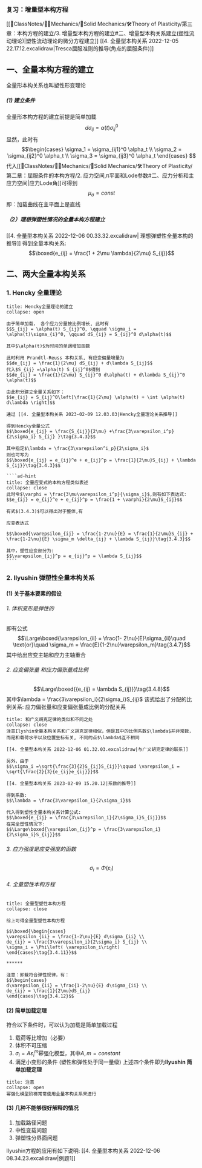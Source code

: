 ### 复习：增量型本构方程
[[📘ClassNotes/👨‍🔧Mechanics/🕋Solid Mechanics/🛠️Theory of Plasticity/第三章：本构方程的建立/3. 增量型本构方程的建立#二、增量型本构关系建立(塑性流动理论)|塑性流动理论的微分方程建立]]
[[4. 全量型本构关系 2022-12-05 22.17.12.excalidraw|Tresca屈服准则的推导(角点的屈服条件)]]

## 一、全量本构方程的建立
全量形本构关系也叫塑性形变理论

##### (1) 建立条件
全量形本构方程的建立前提是简单加载
$$d\sigma_{ij} = \alpha(t) \sigma_{ij}^0$$
显然，此时有
$$\begin{cases}
 \sigma_1 = \sigma_{ij1}^0 \alpha_t \\
 \sigma_2 = \sigma_{ij2}^0 \alpha_t \\
 \sigma_3 = \sigma_{ij3}^0 \alpha_t
 \end{cases}
$$
代入[[📘ClassNotes/👨‍🔧Mechanics/🕋Solid Mechanics/🛠️Theory of Plasticity/第二章：屈服条件的本构方程/2. 应力空间,π平面和Lode参数#二、应力分析和主应力空间|应力Lode角]]可得到
$$\mu_\sigma = const$$
即：加载曲线在主平面上是直线

##### （2）理想弹塑性情况的全量本构方程建立
[[4. 全量型本构关系 2022-12-06 00.33.32.excalidraw| 理想弹塑性全量本构的推导]]
得到全量本构关系: 
$$\boxed{e_{ij} = \frac{1 + 2\mu \lambda}{2\mu} S_{ij}}$$
## 二、两大全量本构关系
### 1. Hencky 全量理论

`````ad-abstract
title: Hencky全量理论的建立
collapse: open

由于简单加载， 各个应力分量按比例增长, 此时有
$$S_{ij} = \alpha(t) S_{ij}^0, \qquad \sigma_i = \alpha(t)\sigma_{i}^0, \qquad dS_{ij} = S_{ij}^0 d\alpha(t)$$

其中$\alpha(t)$为时间的单调增加函数

此时利用 Prandtl-Reuss 本构关系, 有应变偏量增量为
$$de_{ij} = \frac{1}{2\mu} dS_{ij} + d\lambda S_{ij}$$
代入$S_{ij} =\alpha(t) S_{ij}^0$得到
$$de_{ij} = \frac{1}{2\mu} S_{ij}^0 d\alpha(t) + d\lambda S_{ij}^0 \alpha(t)$$

由此积分建立全量关系如下： 
$$e_{ij} = S_{ij}^0\left[\frac{1}{2\mu} \alpha(t) + \int \alpha(t) d\lambda \right]$$

通过 [[4. 全量型本构关系 2023-02-09 12.03.03|Hencky全量理论关系推导]]

得到Hencky全量公式
$$\boxed{e_{ij} = \frac{S_{ij}}{2\mu} +\frac{3\varepsilon_i^p}{2\sigma_i} S_{ij} }\tag{3.4.3}$$

其中指定$\lambda = \frac{3\varepsilon^i_p}{2\sigma_i}$
则也可写为
$$\boxed{e_{ij} = e_{ij}^e + e_{ij}^p = \frac{1}{2\mu}S_{ij} + \lambda S_{ij}}\tag{3.4.3}$$

````ad-hint
title: 全量应变式的本构方程类似表述
collapse: close
此时令$\varphi = \frac{3\mu\varepsilon_i^p}{\sigma_i}$,则有如下表达式: 
$$e_{ij} = e_{ij}^e + e_{ij}^p = \frac{1 + \varphi}{2\mu}S_{ij}$$

有式$(3.4.3)$可以得出对于整体,有

应变表达式

$$\boxed{\varepsilon_{ij} = \frac{1-2\nu}{E} = \frac{1}{2\mu}S_{ij} + \frac{1-2\nu}{E} \sigma_m \delta_{ij} + \lambda S_{ij}}\tag{3.4.3}$$

其中，塑性应变部分为:
$$\varepsilon_{ij}^p = e_{ij}^p = \lambda S_{ij}$$
````
````` 

### 2. Ilyushin 弹塑性全量本构关系
#### (1) 关于基本要素的假设
###### 1. 体积变形是弹性的
即有公式
$$\Large\boxed{\varepsilon_{ii} = \frac{1- 2\nu}{E}\sigma_{ii}\quad \text{or}\quad \sigma_m   = \frac{E}{1-2\nu}\varepsilon_m}\tag{3.4.7}$$
其中给出应变主轴和应力主轴重合

###### 2. 应变偏张量 和应力偏张量成比例
$$\Large\boxed{{e_{ij} = \lambda S_{ij}}}\tag{3.4.8}$$
其中$\lambda = \frac{3\varepsilon_i}{2\sigma_i}S_{ij}$
该式给出了分配的比例关系: 应力偏张量和应变偏张量成比例的分配关系

`````ad-caution
title: 和广义胡克定律的类似和不同之处
collapse: close
注意Ilyshin全量本构关系和广义胡克定律相似，但是其中的比例系数$\lambda$并非常数， 而是和载荷水平以及位置坐标有关, 不同的点$\lambda$互不相同

[[4. 全量型本构关系 2022-12-06 01.32.03.excalidraw|与广义胡克定律的联系]]

另外，由于
$$\sigma_i =\sqrt{\frac{3}{2}S_{ij}S_{ij}}\qquad \varepsilon_i = \sqrt{\frac{2}{3}{e_{ij}e_{ij}}}$$

[[4. 全量型本构关系 2023-02-09 15.20.12|系数的推导]]

得到系数: 
$$\lambda = \frac{3\varepsilon_i}{2\sigma_i}$$

代入得到塑性全量本构关系计算公式: 
$$\boxed{e_{ij} = \frac{3\varepsilon_i}{2\sigma_i}S_{ij}}$$
在完全塑性情况下: 
$$\Large\boxed{\varepsilon_{ij}^p = \frac{3\varepsilon_i}{2\sigma_i}S_{ij}}$$
`````

###### 3. 应力强度是应变强度的函数
$$\sigma_i = \Phi(\varepsilon_i) $$
###### 4. 全量塑性本构方程 

`````ad-summary
title: 全量型塑性本构方程
collapse: close

综上可得全量型塑性本构方程

$$\boxed{\begin{cases}
\varepsilon_{ii} = \frac{1-2\nu}{E} d\sigma_{ii} \\
de_{ij} = \frac{3\varepsilon_i}{2\sigma_i} S_{ij} \\
\sigma_i = \Phi\left( \varepsilon_i\right)
\end{cases}\tag{3.4.11}}$$

******

注意：卸载符合弹性规律，有：
$$\begin{cases}
d\varepsilon_{ii} = \frac{1-2\nu}{E} d\sigma_{ii} \\
de_{ij} = \frac{1}{2\mu}dS_{ij}
\end{cases}\tag{3.4.12}$$
`````

#### (2)  简单加载定理
符合以下条件时，可以认为加载是简单加载过程
1. 载荷等比增加（必要）
2. 体积不可压缩
3. $\sigma_i=A\varepsilon_i^m$幂强化模型，其中$A,m = constant$
4. 满足小变形的条件 (塑性和弹性处于同一量级)
上述四个条件即为**Ilyushin 简单加载定理**

`````ad-caution
title: 注意
collapse: open
幂强化模型阶梯常常使用全量本构关系来进行
`````

#### (3) 几种不能够很好解释的情况
1. 加载路径问题
2. 中性变载问题
3. 弹塑性分界面问题

Ilyushin方程的应用有如下说明: 
[[4. 全量型本构关系 2022-12-06 08.34.23.excalidraw|例题1]]
